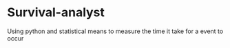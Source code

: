# Survival-analyst
Using python and statistical means to measure the time it take for a event to occur

